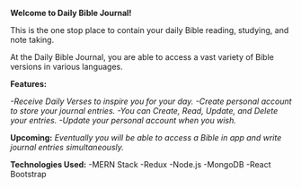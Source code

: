 **Welcome to Daily Bible Journal!**

This is the one stop place to contain your daily Bible reading, studying, and note taking.

At the Daily Bible Journal, you are able to access a vast variety of Bible versions in various languages. 

**Features:**

*-Receive Daily Verses to inspire you for your day.
-Create personal account to store your journal entries.
-You can Create, Read, Update, and Delete your entries. 
-Update your personal account when you wish.*


**Upcoming:**
*Eventually you will be able to access a Bible in app and write journal entries simultaneously.* 


**Technologies Used:**
-MERN Stack
-Redux
-Node.js
-MongoDB
-React Bootstrap